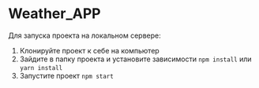 # Weather_APP
Для запуска проекта на локальном сервере:
1. Клонируйте проект к себе на компьютер
2. Зайдите в папку проекта и установите зависимости `npm install` или `yarn install`
3. Запустите проект `npm start`
